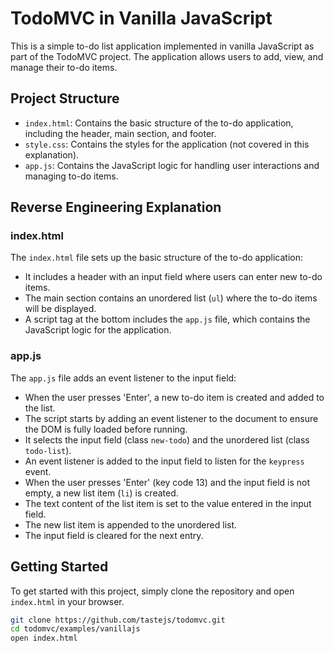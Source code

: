 # TodoMVC in Vanilla JavaScript

This is a simple to-do list application implemented in vanilla JavaScript as part of the TodoMVC project. The application allows users to add, view, and manage their to-do items.

## Project Structure

- `index.html`: Contains the basic structure of the to-do application, including the header, main section, and footer.
- `style.css`: Contains the styles for the application (not covered in this explanation).
- `app.js`: Contains the JavaScript logic for handling user interactions and managing to-do items.

## Reverse Engineering Explanation

### index.html

The `index.html` file sets up the basic structure of the to-do application:
- It includes a header with an input field where users can enter new to-do items.
- The main section contains an unordered list (`ul`) where the to-do items will be displayed.
- A script tag at the bottom includes the `app.js` file, which contains the JavaScript logic for the application.

### app.js

The `app.js` file adds an event listener to the input field:
- When the user presses 'Enter', a new to-do item is created and added to the list.
- The script starts by adding an event listener to the document to ensure the DOM is fully loaded before running.
- It selects the input field (class `new-todo`) and the unordered list (class `todo-list`).
- An event listener is added to the input field to listen for the `keypress` event.
- When the user presses 'Enter' (key code 13) and the input field is not empty, a new list item (`li`) is created.
- The text content of the list item is set to the value entered in the input field.
- The new list item is appended to the unordered list.
- The input field is cleared for the next entry.

## Getting Started

To get started with this project, simply clone the repository and open `index.html` in your browser.

```bash
git clone https://github.com/tastejs/todomvc.git
cd todomvc/examples/vanillajs
open index.html
